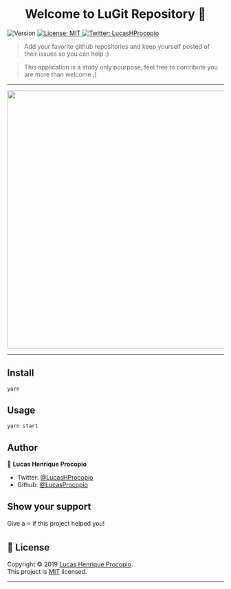 <h1 align="center">Welcome to LuGit Repository 👋</h1>
<p>
  <img alt="Version" src="https://img.shields.io/badge/version-0.1.0-blue.svg?cacheSeconds=2592000" />
  <a href="https://opensource.org/licenses/MIT">
    <img alt="License: MIT" src="https://img.shields.io/badge/License-MIT-yellow.svg" target="_blank" />
  </a>
  <a href="https://twitter.com/LucasHProcopio">
    <img alt="Twitter: LucasHProcopio" src="https://img.shields.io/twitter/follow/LucasHProcopio.svg?style=social" target="_blank" />
  </a>
</p>

> Add your favorite github repositories and keep yourself posted of their issues so you can help :)

> This application is a study only pourpose, feel free to contribute you are more than welcome ;)

---

<p align="center">
  <img src="public/images/fav-repos.gif" width="600">
</p>

---

## Install

```sh
yarn
```

## Usage

```sh
yarn start
```

## Author

👤 **Lucas Henrique Procopio**

- Twitter: [@LucasHProcopio](https://twitter.com/LucasHProcopio)
- Github: [@LucasProcopio](https://github.com/LucasProcopio)

## Show your support

Give a ⭐️ if this project helped you!

## 📝 License

Copyright © 2019 [Lucas Henrique Procopio](https://github.com/LucasProcopio).<br />
This project is [MIT](https://opensource.org/licenses/MIT) licensed.

---
